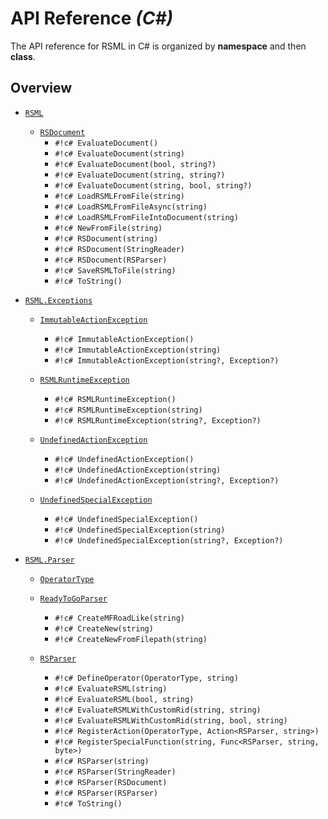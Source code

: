 # API Reference _(C\#)_
The API reference for RSML in C# is organized by **namespace** and then **class**.

## Overview
* [`RSML`](RSML/index.md)
    - [`RSDocument`](RSML/RSDocument.md)
        - `#!c# EvaluateDocument()`
        - `#!c# EvaluateDocument(string)`
        - `#!c# EvaluateDocument(bool, string?)`
        - `#!c# EvaluateDocument(string, string?)`
        - `#!c# EvaluateDocument(string, bool, string?)`
        - `#!c# LoadRSMLFromFile(string)`
        - `#!c# LoadRSMLFromFileAsync(string)`
        - `#!c# LoadRSMLFromFileIntoDocument(string)`
        - `#!c# NewFromFile(string)`
        - `#!c# RSDocument(string)`
        - `#!c# RSDocument(StringReader)`
        - `#!c# RSDocument(RSParser)`
        - `#!c# SaveRSMLToFile(string)`
        - `#!c# ToString()`

* [`RSML.Exceptions`](RSML.Exceptions/index.md)
    - [`ImmutableActionException`](RSML.Exceptions/ImmutableActionException.md)
        - `#!c# ImmutableActionException()`
        - `#!c# ImmutableActionException(string)`
        - `#!c# ImmutableActionException(string?, Exception?)`

    - [`RSMLRuntimeException`](RSML.Exceptions/RSMLRuntimeException.md)
        - `#!c# RSMLRuntimeException()`
        - `#!c# RSMLRuntimeException(string)`
        - `#!c# RSMLRuntimeException(string?, Exception?)`

    - [`UndefinedActionException`](RSML.Exceptions/UndefinedActionException.md)
        - `#!c# UndefinedActionException()`
        - `#!c# UndefinedActionException(string)`
        - `#!c# UndefinedActionException(string?, Exception?)`

    - [`UndefinedSpecialException`](RSML.Exceptions/UndefinedSpecialException.md)
        - `#!c# UndefinedSpecialException()`
        - `#!c# UndefinedSpecialException(string)`
        - `#!c# UndefinedSpecialException(string?, Exception?)`

* [`RSML.Parser`](RSML.Parser/index.md)
    - [`OperatorType`](RSML.Parser/OperatorType.md)

    - [`ReadyToGoParser`](RSML.Parser/ReadyToGoParser.md)
        - `#!c# CreateMFRoadLike(string)`
        - `#!c# CreateNew(string)`
        - `#!c# CreateNewFromFilepath(string)`

    - [`RSParser`](RSML.Parser/RSParser.md)
        - `#!c# DefineOperator(OperatorType, string)`
        - `#!c# EvaluateRSML(string)`
        - `#!c# EvaluateRSML(bool, string)`
        - `#!c# EvaluateRSMLWithCustomRid(string, string)`
        - `#!c# EvaluateRSMLWithCustomRid(string, bool, string)`
        - `#!c# RegisterAction(OperatorType, Action<RSParser, string>)`
        - `#!c# RegisterSpecialFunction(string, Func<RSParser, string, byte>)`
        - `#!c# RSParser(string)`
        - `#!c# RSParser(StringReader)`
        - `#!c# RSParser(RSDocument)`
        - `#!c# RSParser(RSParser)`
        - `#!c# ToString()`
